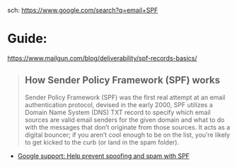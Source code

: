 sch: https://www.google.com/search?q=email+SPF

# Guide:
https://www.mailgun.com/blog/deliverability/spf-records-basics/

>## How Sender Policy Framework (SPF) works
>Sender Policy Framework (SPF) was the first real attempt at an email authentication protocol, devised in the early 2000, SPF utilizes a Domain Name System (DNS) TXT record to specify which email sources are valid email senders for the given domain and what to do with the messages that don’t originate from those sources. It acts as a digital bouncer; if you aren’t cool enough to be on the list, you’re likely to get kicked to the curb (or land in the spam folder).

- [Google support: Help prevent spoofing and spam with SPF](https://support.google.com/a/answer/33786)
